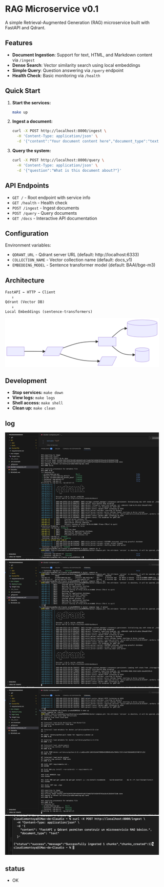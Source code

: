 # RAG Microservice v0.1

A simple Retrieval-Augmented Generation (RAG) microservice built with FastAPI and Qdrant.

## Features

- **Document Ingestion**: Support for text, HTML, and Markdown content via `/ingest`
- **Dense Search**: Vector similarity search using local embeddings
- **Simple Query**: Question answering via `/query` endpoint
- **Health Check**: Basic monitoring via `/health`

## Quick Start

1. **Start the services:**
   ```bash
   make up
   ```

2. **Ingest a document:**
   ```bash
   curl -X POST http://localhost:8000/ingest \
     -H 'Content-Type: application/json' \
     -d '{"content":"Your document content here","document_type":"text"}'
   ```

3. **Query the system:**
   ```bash
   curl -X POST http://localhost:8000/query \
     -H 'Content-Type: application/json' \
     -d '{"question":"What is this document about?"}'
   ```

## API Endpoints

- `GET /` - Root endpoint with service info
- `GET /health` - Health check
- `POST /ingest` - Ingest documents
- `POST /query` - Query documents
- `GET /docs` - Interactive API documentation

## Configuration

Environment variables:
- `QDRANT_URL` - Qdrant server URL (default: http://localhost:6333)
- `COLLECTION_NAME` - Vector collection name (default: docs_v1)
- `EMBEDDING_MODEL` - Sentence transformer model (default: BAAI/bge-m3)

## Architecture

```
FastAPI ← HTTP → Client
   ↓
Qdrant (Vector DB)
   ↓  
Local Embeddings (sentence-transformers)
```
![Stage 1](evo-stages/stage1.svg)

## Development

- **Stop services:** `make down`
- **View logs:** `make logs`  
- **Shell access:** `make shell`
- **Clean up:** `make clean`


## log

![deploy](evo-stages/deployv1.png)
![logstatus](evo-stages/logv1.png)
![make](evo-stages/makev1.png)
![test](evo-stages/testv1.png)

## status
- OK